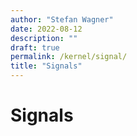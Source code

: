 ```yaml
---
author: "Stefan Wagner"
date: 2022-08-12
description: ""
draft: true
permalink: /kernel/signal/
title: "Signals"
---
```


# Signals

